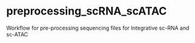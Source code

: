 # preprocessing_scRNA_scATAC
Workflow for pre-processing sequencing files for Integrative sc-RNA and sc-ATAC
